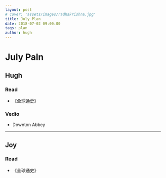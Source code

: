 ```yaml
---
layout: post
# cover: 'assets/images/radhakrishna.jpg'
title: July Plan
date: 2018-07-02 09:00:00
tags: plan
author: hugh
---
```




# July Paln

## Hugh

### Read

- 《全球通史》

### Vedio

- Downton Abbey

----

## Joy

### Read

- 《全球通史》